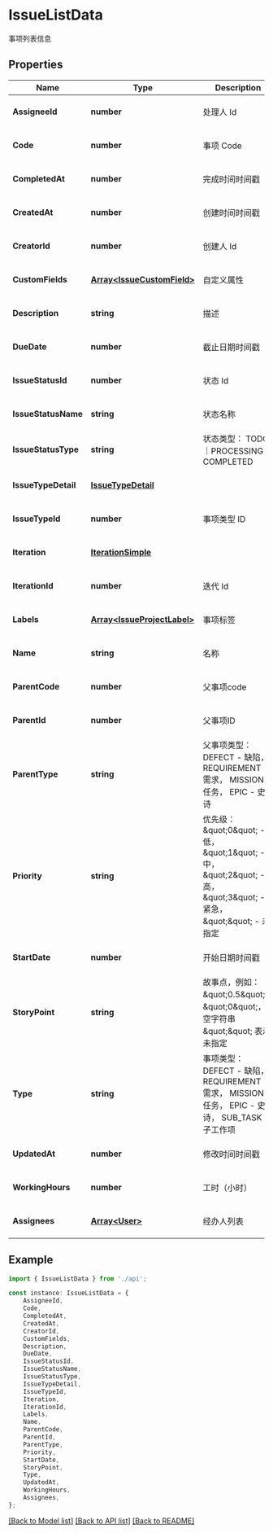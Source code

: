 # IssueListData

事项列表信息

## Properties

Name | Type | Description | Notes
------------ | ------------- | ------------- | -------------
**AssigneeId** | **number** | 处理人 Id | [optional] [default to undefined]
**Code** | **number** | 事项 Code | [optional] [default to undefined]
**CompletedAt** | **number** | 完成时间时间戳 | [optional] [default to undefined]
**CreatedAt** | **number** | 创建时间时间戳 | [optional] [default to undefined]
**CreatorId** | **number** | 创建人 Id | [optional] [default to undefined]
**CustomFields** | [**Array&lt;IssueCustomField&gt;**](IssueCustomField.md) | 自定义属性 | [optional] [default to undefined]
**Description** | **string** | 描述 | [optional] [default to '']
**DueDate** | **number** | 截止日期时间戳 | [optional] [default to undefined]
**IssueStatusId** | **number** | 状态 Id | [optional] [default to undefined]
**IssueStatusName** | **string** | 状态名称 | [optional] [default to '']
**IssueStatusType** | **string** | 状态类型：  TODO｜PROCESSING｜COMPLETED | [optional] [default to '']
**IssueTypeDetail** | [**IssueTypeDetail**](IssueTypeDetail.md) |  | [optional] [default to undefined]
**IssueTypeId** | **number** | 事项类型 ID | [optional] [default to undefined]
**Iteration** | [**IterationSimple**](IterationSimple.md) |  | [optional] [default to undefined]
**IterationId** | **number** | 迭代 Id | [optional] [default to undefined]
**Labels** | [**Array&lt;IssueProjectLabel&gt;**](IssueProjectLabel.md) | 事项标签 | [optional] [default to undefined]
**Name** | **string** | 名称 | [optional] [default to '']
**ParentCode** | **number** | 父事项code | [optional] [default to undefined]
**ParentId** | **number** | 父事项ID | [optional] [default to undefined]
**ParentType** | **string** | 父事项类型：  DEFECT - 缺陷，  REQUIREMENT - 需求，  MISSION - 任务，  EPIC - 史诗 | [optional] [default to '']
**Priority** | **string** | 优先级：  \&quot;0\&quot; - 低，  \&quot;1\&quot; - 中，  \&quot;2\&quot; - 高，  \&quot;3\&quot; - 紧急，  \&quot;\&quot; - 未指定 | [optional] [default to '']
**StartDate** | **number** | 开始日期时间戳 | [optional] [default to undefined]
**StoryPoint** | **string** | 故事点，例如：\&quot;0.5\&quot;、\&quot;0\&quot;，  空字符串 \&quot;\&quot; 表示未指定 | [optional] [default to '']
**Type** | **string** | 事项类型：  DEFECT - 缺陷，  REQUIREMENT - 需求，  MISSION - 任务，  EPIC - 史诗，  SUB_TASK - 子工作项 | [optional] [default to '']
**UpdatedAt** | **number** | 修改时间时间戳 | [optional] [default to undefined]
**WorkingHours** | **number** | 工时（小时） | [optional] [default to undefined]
**Assignees** | [**Array&lt;User&gt;**](User.md) | 经办人列表 | [optional] [default to undefined]

## Example

```typescript
import { IssueListData } from './api';

const instance: IssueListData = {
    AssigneeId,
    Code,
    CompletedAt,
    CreatedAt,
    CreatorId,
    CustomFields,
    Description,
    DueDate,
    IssueStatusId,
    IssueStatusName,
    IssueStatusType,
    IssueTypeDetail,
    IssueTypeId,
    Iteration,
    IterationId,
    Labels,
    Name,
    ParentCode,
    ParentId,
    ParentType,
    Priority,
    StartDate,
    StoryPoint,
    Type,
    UpdatedAt,
    WorkingHours,
    Assignees,
};
```

[[Back to Model list]](../README.md#documentation-for-models) [[Back to API list]](../README.md#documentation-for-api-endpoints) [[Back to README]](../README.md)
